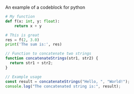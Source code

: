 An example of a codeblock for python

```py title="add numbers" linenums="1"
# My function
def f(x: int, y: float):
    return x + y

# This is great
res = f(2, 3.0)
print('The sum is:', res)
```

```js title="code-examples.md" linenums="1" hl_lines="2-4"
// Function to concatenate two strings
function concatenateStrings(str1, str2) {
  return str1 + str2;
}

// Example usage
const result = concatenateStrings("Hello, ", "World!");
console.log("The concatenated string is:", result);
```